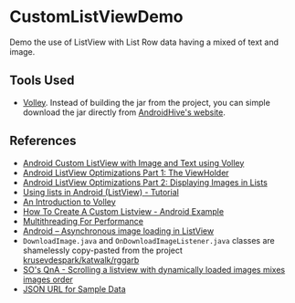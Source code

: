 # CustomListViewDemo

Demo the use of ListView with List Row data having a mixed of text and image.

## Tools Used

* [Volley](https://android.googlesource.com/platform/frameworks/volley). Instead of building the jar from the project, you can simple download the jar directly from [AndroidHive's website](http://api.androidhive.info/volley/volley.jar).

## References
* [Android Custom ListView with Image and Text using Volley](http://www.androidhive.info/2014/07/android-custom-listview-with-image-and-text-using-volley/)
* [Android ListView Optimizations Part 1: The ViewHolder](https://dzone.com/articles/android-listview-optimizations)
* [Android ListView Optimizations Part 2: Displaying Images in Lists](https://dzone.com/articles/android-listview-optimizations-0)
* [Using lists in Android (ListView) - Tutorial](http://www.vogella.com/tutorials/AndroidListView/article.html)
* [An Introduction to Volley](http://code.tutsplus.com/tutorials/an-introduction-to-volley--cms-23800)
* [How To Create A Custom Listview - Android Example](http://androidexample.com/How_To_Create_A_Custom_Listview_-_Android_Example/index.php?view=article_discription&aid=67&aaid=92)
* [Multithreading For Performance](http://android-developers.blogspot.in/2010/07/multithreading-for-performance.html)
* [Android – Asynchronous image loading in ListView](http://www.technotalkative.com/android-asynchronous-image-loading-in-listview/)
* `DownloadImage.java` and `OnDownloadImageListener.java` classes are shamelessly copy-pasted from the project [krusevdespark/katwalk/rggarb](https://github.com/krusevdespark/katwalk/tree/559971cc3b062c17e0b09c1bf335342acbe3543b/rggarb)
* [SO's QnA - Scrolling a listview with dynamically loaded images mixes images order](http://stackoverflow.com/questions/21810821/scrolling-a-listview-with-dynamically-loaded-images-mixes-images-order)
* [JSON URL for Sample Data](http://api.androidhive.info/json/movies.json)